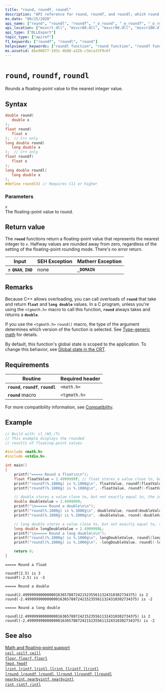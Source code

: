 ```yaml
---
title: "round, roundf, roundl"
description: "API reference for round, roundf, and roundl; which round a floating-point value to the nearest integer value."
ms.date: "09/25/2020"
api_name: ["round", "roundl", "roundf", "_o_round", "_o_roundf", "_o_roundl"]
api_location: ["msvcrt.dll", "msvcr80.dll", "msvcr90.dll", "msvcr100.dll", "msvcr100_clr0400.dll", "msvcr110.dll", "msvcr110_clr0400.dll", "msvcr120.dll", "msvcr120_clr0400.dll", "ucrtbase.dll", "api-ms-win-crt-math-l1-1-0.dll", "api-ms-win-crt-private-l1-1-0.dll"]
api_type: ["DLLExport"]
topic_type: ["apiref"]
f1_keywords: ["roundf", "roundl", "round"]
helpviewer_keywords: ["roundl function", "round function", "roundf function"]
ms.assetid: 6be90877-193c-4b80-a32b-c3eca33f9c6f
---
```

# `round`, `roundf`, `roundl`

Rounds a floating-point value to the nearest integer value.

## Syntax

```C
double round(
   double x
);
float round(
   float x
);  // C++ only
long double round(
   long double x
);  // C++ only
float roundf(
   float x
);
long double roundl(
   long double x
);
#define round(X) // Requires C11 or higher
```

### Parameters

*`x`*\
The floating-point value to round.

## Return value

The **`round`** functions return a floating-point value that represents the nearest integer to *`x`*. Halfway values are rounded away from zero, regardless of the setting of the floating-point rounding mode. There's no error return.

|Input|SEH Exception|Matherr Exception|
|-----------|-------------------|-----------------------|
|± **`QNAN`**, **`IND`**|none|**`_DOMAIN`**|

## Remarks

Because C++ allows overloading, you can call overloads of **`round`** that take and return **`float`** and **`long double`** values. In a C program, unless you're using the `<tgmath.h>` macro to call this function, **`round`** always takes and returns a **`double`**.

If you use the `<tgmath.h>` `round()` macro, the type of the argument determines which version of the function is selected. See [Type-generic math](../tgmath.md) for details.

By default, this function's global state is scoped to the application. To change this behavior, see [Global state in the CRT](../global-state.md).

## Requirements

|Routine|Required header|
|-------------|---------------------|
|**`round`**, **`roundf`**, **`roundl`**|`<math.h>`|
|**`round`** macro | `<tgmath.h>` |

For more compatibility information, see [Compatibility](../compatibility.md).

## Example

```C
// Build with: cl /W3 /Tc
// This example displays the rounded
// results of floating-point values

#include <math.h>
#include <stdio.h>

int main()
{
    printf("===== Round a float\n\n");
    float floatValue = 2.4999999f; // float stores a value close to, but not exactly equal to, the initializer below. floatValue will contain 2.5 because it is the closest single precision value
    printf("roundf(%.1000g) is %.1000g\n", floatValue, roundf(floatValue));
    printf("roundf(%.1000g) is %.1000g\n", -floatValue, roundf(-floatValue));

    // double stores a value close to, but not exactly equal to, the initializer below. The closest double value is just slightly larger.
    double doubleValue = 2.4999999;
    printf("\n===== Round a double\n\n");
    printf("round(%.1000g) is %.1000g\n", doubleValue, round(doubleValue));
    printf("round(%.1000g) is %.1000g\n", -doubleValue, round(-doubleValue));

    // long double stores a value close to, but not exactly equal to, the initializer below. The closest long double value is just slightly larger.
    long double longDoubleValue = 2.4999999L;
    printf("\n===== Round a long double\n\n");
    printf("roundl(%.1000g) is %.1000g\n", longDoubleValue, roundl(longDoubleValue));
    printf("roundl(%.1000g) is %.1000g\n", -longDoubleValue, roundl(-longDoubleValue));

    return 0;
}
```

```Output
===== Round a float

roundf(2.5) is 3
roundf(-2.5) is -3

===== Round a double

round(2.499999900000000163657887242152355611324310302734375) is 2
round(-2.499999900000000163657887242152355611324310302734375) is -2

===== Round a long double

roundl(2.499999900000000163657887242152355611324310302734375) is 2
roundl(-2.499999900000000163657887242152355611324310302734375) is -2
```

## See also

[Math and floating-point support](../floating-point-support.md)\
[`ceil`, `ceilf`, `ceill`](ceil-ceilf-ceill.md)\
[`floor`, `floorf`, `floorl`](floor-floorf-floorl.md)\
[`fmod`, `fmodf`](fmod-fmodf.md)\
[`lrint`, `lrintf`, `lrintl`, `llrint`, `llrintf`, `llrintl`](lrint-lrintf-lrintl-llrint-llrintf-llrintl.md)\
[`lround`, `lroundf`, `lroundl`, `llround`, `llroundf`, `llroundl`](lround-lroundf-lroundl-llround-llroundf-llroundl.md)\
[`nearbyint`, `nearbyintf`, `nearbyintl`](nearbyint-nearbyintf-nearbyintl1.md)\
[`rint`, `rintf`, `rintl`](rint-rintf-rintl.md)
